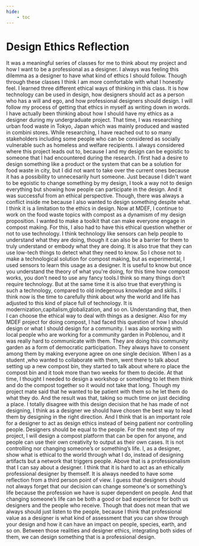 ```yaml
---
hide:
    - toc
---
```


**Design Ethics  Reflection**
=============== 
   It was a meaningful series of classes for me to think about my project and how I want to be a professional as a designer. I always was feeling this dilemma as a designer to have what kind of ethics I should follow. Though through these classes I think I am more comfortable with what I honestly feel. I learned three different ethical ways of thinking in this class. It is how technology can be used in design, how designers should act as a person who has a will and ego, and how professional designers should design. I will follow my process of getting that ethics in myself as writing down in words.
   I have actually been thinking about how I should have my ethics as a designer during my undergraduate project. That time, I was researching urban food waste in Tokyo, Japan which was mainly produced and wasted in combini stores. While researching, I have reached out to so many stakeholders including some people who can be considered as socially vulnerable such as homeless and welfare recipients. I always considered where this project leads out to, because I and my design can be egoistic to someone that I had encountered during the research. I first had a desire to design something like a product or the system that can be a solution for food waste in city, but I did not want to take over the current ones because it has a possibility to unnecesarily hurt someone. Just because I didn't want to be egoistic to change something by my design, I took a way not to design everything but showing how people can participate  in the design. And it was successful from an ethical perspective. Though, there was always a conflict inside me because I also wanted to design something despite what. I think it is a limitation to the ethics in design. 
   Now at MDEF, I continue to work on the food waste topics with compost as a dynamism  of my design proposition. I wanted to make a toolkit that can make everyone engage in compost making. For this, I also had to  have this ethical question whether or not to use technology. I think technology like sensors can help people to understand what they are doing, though it can also be a barrier for them to truly understand or embody what they are doing. It is also true that they can use low-tech things to detect what they need to know. So I chose not to make a technological solution for compost making, but as experimental, I used sensors to learn this usage as a designer. It is useful to know but once you understand the theory of what you're doing, for this time how compost works, you don't need to use any fancy tools.I think so many things don't require technology. But at the same time it is also true that everything is such a technology, compared to old indegenous knowledge and skills. I think now is the time to carefully think about why the world and life has adjusted to this kind of place full of technology. It is modernization,capitalism,globalization, and so on. Understanding that, then I can choose the ethical way to deal with things as a designer. 
    Also for my MDEF project for doing compost, I had faced this question of how I should design or what I should design for a community. I was also working with local people who are working for a community garden in Poblenou, and it was really hard to communicate with them. They are doing this community garden as a form of democratic participation. They always have to consent among them by making everyone agree on one single decision. When I as a student ,who wanted to collaborate with them, went there to talk about setting up a new compost bin, they started to talk about where ro place the compost bin and it took more than two weeks for them to decide. At that time, I thought I needed to design a workshop or something to let them think and do the compost together so it would not take that long. Though my project mate said that he wanted to be patient with them so he let them do what they do. And the result was that, taking so much time on just deciding a place. I totally disagree with this design decision  that he has made of not designing, I think as a designer we should have chosen the best way to lead them by designing in the right direction. And I think that is an important role for a designer to act as design ethics instead of being patient nor controlling people. Designers should be equal to the people.  For the next step of my project, I will design a compost platform that can be open for anyone, and people can use their own creativity to output as their own cases. It is not controlling nor changing someone’s or something’s life. I, as a designer, show what is ethical to the world through what I do, instead of designing artifacts but a network that triggers people.
Above that is a professionalism that I can say about a designer. I think that it is hard to act as an ethically professional designer by themself. It is always needed to have some reflection from a third person point of view. I guess that designers should not always forget that our decision can change someone's or something’s life because the profession we have is super dependent on people. And that changing someone’s life can be both a good or bad experience for both us designers and the people who receive.  Though that does not mean that we always should just listen to the people, because I think that professional value as a designer is what kind of assessment that you can show through your design and how it can have an impact on people, species, earth, and so on. Between those realities and designer ethics, integrating both sides of them, we can design something that is a professional design. 
      
